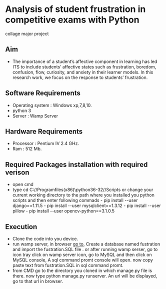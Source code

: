 # Analysis of student frustration in competitive exams with Python
   collage major project

## Aim
 - The importance of a student’s affective component in learning has led ITS to include students’ affective states such as frustration, boredom, confusion, flow, curiosity, and anxiety in their learner models. In this research work, we focus on the response to students’ frustration.

## Software Requirements
   - Operating system : Windows xp,7,8,10.
   - python 3
   - Server    : Wamp Server

## Hardware Requirements
   - Processor : Pentium IV 2.4 GHz.
   - Ram : 512 Mb.

## Required Packages installation with required verison
   - open cmd
   - type cd C://Programfiles(x86)\\python36-32//Scripts or change your current working directory to the path where you installed you python scripts and then enter following commads
    - pip install --user django==1.11.5
    - pip install --user mysqlclient==1.3.12
    - pip install --user pillow
    - pip install --user opencv-python==3.1.0.5
    
## Execution
   - Clone the code into you device.
   - run wamp server, in browser [go to](https://localhost/phpmyadmin/), Create a database named fustration and import the fustration.SQL file . or after running wamp serser, go to icon tray click on wamp server icon, go to MySQL and then click on MySQL console, A sql command promt console will open. now copy paste text from fustration.SQL in sql command promt.
   - from CMD go to the directory you cloned in which manage.py file is there. now type python manage.py runserver. An url will be displayed, go to that url in browser.
    
